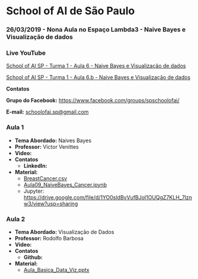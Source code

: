 # School of AI de São Paulo

### 26/03/2019 - Nona Aula no Espaço Lambda3 - Naive Bayes e Visualização de dados

### Live YouTube
[School of AI SP - Turma 1 - Aula 6 - Naive Bayes e Visualização de dados](https://www.youtube.com/watch?v=eHOgblKgLWQ)

[School of AI SP - Turma 1 - Aula 6.b - Naive Bayes e Visualização de dados](https://www.youtube.com/watch?v=qv7Y3r6Ka8M)

**Contatos**

**Grupo do Facebook:** https://www.facebook.com/groups/spschoolofai/

**E-mail:** schoolofai.sp@gmail.com

### Aula 1
  
- **Tema Abordado:** Naives Bayes
- **Professor:** Victor Venittes
- **Video:**
- **Contatos**
  - **LinkedIn:** 
- **Material:** 
  - [BreastCancer.csv](https://github.com/SchoolOfAISaoPaulo/aulas/blob/master/09_aula/01/breastCancer.csv)
  - [Aula09_NaiveBayes_Cancer.ipynb](https://github.com/SchoolOfAISaoPaulo/aulas/blob/master/09_aula/01/Aula09_NaiveBayes_Cancer.ipynb)
  - Jupyter: https://drive.google.com/file/d/1YO0sldBvVufBJol1OUQgZ7KLH_7lznw3/view?usp=sharing

### Aula 2

- **Tema Abordado:** Visualização de Dados
- **Professor:** Rodolfo Barbosa
- **Video:** 
- **Contatos**
  - **Github:** 
- **Material:** 
  - [Aula_Basica_Data_Viz.pptx](https://github.com/SchoolOfAISaoPaulo/aulas/blob/master/09_aula/02/Aula_Basica_Data_Viz.pptx)
